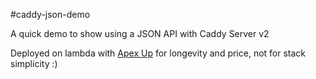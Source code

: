 #caddy-json-demo

A quick demo to show using a JSON API with Caddy Server v2

Deployed on lambda with [Apex Up](https://github.com/apex/up) for longevity and price, not for stack simplicity :)